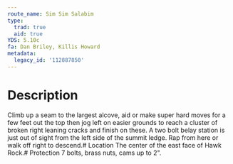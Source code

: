 ```yaml
---
route_name: Sim Sim Salabim
type:
  trad: true
  aid: true
YDS: 5.10c
fa: Dan Briley, Killis Howard
metadata:
  legacy_id: '112887850'
---
```

# Description
Climb up a seam to the largest alcove, aid or make super hard moves for a few feet out the top then jog left on easier grounds to reach a cluster of broken right leaning cracks and finish on these. A two bolt belay station is just out of sight from the left side of the summit ledge. Rap from here or walk off right to descend.# Location
The center of the east face of Hawk Rock.# Protection
7 bolts, brass nuts, cams up to 2".